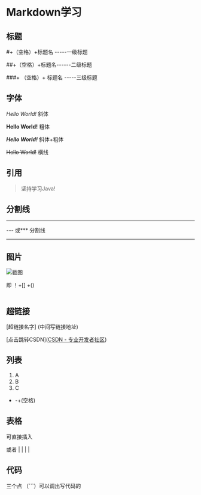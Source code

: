 # Markdown学习

## 标题

#+（空格）+标题名  -----一级标题

##+（空格）+标题名------二级标题 

###+ （空格）+ 标题名 -----三级标题

## 字体

*Hello World!*   斜体

**Hello World!**  粗体

***Hello World!***  斜体+粗体

~~Hello World!~~  横线   

## 引用

> 坚持学习Java!

## 分割线

---

---  或*** 分割线

***

## 图片

![截图](C:\Users\94364\Desktop\图片\图.jpg)



即 ！+[] +()

![]()



## 超链接

[超链接名字] (中间写链接地址)

[点击跳转CSDN]([CSDN - 专业开发者社区](https://www.csdn.net/))



## 列表

1. A
2.  B
3.  C

- -+(空格)





## 表格

可直接插入

或者 |   |   |   |



## 代码

三个点 （```）可以调出写代码的

```java

```